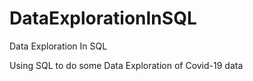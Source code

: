 # DataExplorationInSQL
Data Exploration In SQL

Using SQL to do some Data Exploration of Covid-19 data
